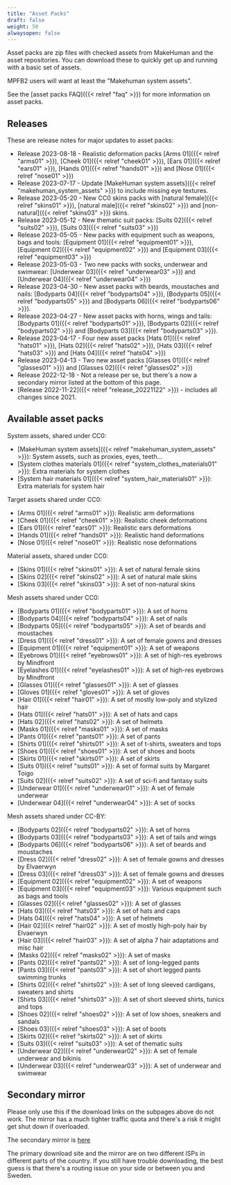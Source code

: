 ```yaml
---
title: "Asset Packs"
draft: false
weight: 50
alwaysopen: false
---
```


Asset packs are zip files with checked assets from MakeHuman and the asset repositories. You can download these to quickly get up and running with a basic set of assets.

MPFB2 users will want at least the "Makehuman system assets".

See the [asset packs FAQ]({{< relref "faq" >}}) for more information on asset packs.

## Releases

These are release notes for major updates to asset packs:

* Release 2023-08-18 - Realistic deformation packs [Arms 01]({{< relref "arms01" >}}), [Cheek 01]({{< relref "cheek01" >}}), [Ears 01]({{< relref "ears01" >}}), [Hands 01]({{< relref "hands01" >}}) and [Nose 01]({{< relref "nose01" >}})
* Release 2023-07-17 - Update [MakeHuman system assets]({{< relref "makehuman_system_assets" >}}) to include missing eye textures. 
* Release 2023-05-20 - New CC0 skins packs with [natural female]({{< relref "skins01" >}}), [natural male]({{< relref "skins02" >}}) and [non-natural]({{< relref "skins03" >}}) skins.
* Release 2023-05-12 - New thematic suit packs: [Suits 02]({{< relref "suits02" >}}), [Suits 03]({{< relref "suits03" >}})
* Release 2023-05-05 - New packs with equipment such as weapons, bags and tools: [Equipment 01]({{< relref "equipment01" >}}), [Equipment 02]({{< relref "equipment02" >}}) and [Equipment 03]({{< relref "equipment03" >}})
* Release 2023-05-03 - Two new packs with socks, underwear and swimwear: [Underwear 03]({{< relref "underwear03" >}}) and [Underwear 04]({{< relref "underwear04" >}})
* Release 2023-04-30 - New asset packs with beards, moustaches and nails: [Bodyparts 04]({{< relref "bodyparts04" >}}), [Bodyparts 05]({{< relref "bodyparts05" >}}) and [Bodyparts 06]({{< relref "bodyparts06" >}}).
* Release 2023-04-27 - New asset packs with horns, wings and tails: [Bodyparts 01]({{< relref "bodyparts01" >}}), [Bodyparts 02]({{< relref "bodyparts02" >}}) and [Bodyparts 03]({{< relref "bodyparts03" >}}).
* Release 2023-04-17 - Four new asset packs [Hats 01]({{< relref "hats01" >}}), [Hats 02]({{< relref "hats02" >}}), [Hats 03]({{< relref "hats03" >}}) and [Hats 04]({{< relref "hats04" >}})
* Release 2023-04-13 - Two new asset packs [Glasses 01]({{< relref "glasses01" >}}) and [Glasses 02]({{< relref "glasses02" >}})
* Release 2022-12-18 - Not a release per se, but there's a now a secondary mirror listed at the bottom of this page.
* [Release 2022-11-22]({{< relref "release_20221122" >}}) - includes all changes since 2021.

## Available asset packs

System assets, shared under CC0:

* [MakeHuman system assets]({{< relref "makehuman_system_assets" >}}): System assets, such as proxies, eyes, teeth...
* [System clothes materials 01]({{< relref "system_clothes_materials01" >}}): Extra materials for system clothes
* [System hair materials 01]({{< relref "system_hair_materials01" >}}): Extra materials for system hair

Target assets shared under CC0:

* [Arms 01]({{< relref "arms01" >}}): Realistic arm deformations
* [Cheek 01]({{< relref "cheek01" >}}): Realistic cheek deformations
* [Ears 01]({{< relref "ears01" >}}): Realistic ears deformations
* [Hands 01]({{< relref "hands01" >}}): Realistic hand deformations
* [Nose 01]({{< relref "nose01" >}}): Realistic nose deformations

Material assets, shared under CC0:

* [Skins 01]({{< relref "skins01" >}}): A set of natural female skins
* [Skins 02]({{< relref "skins02" >}}): A set of natural male skins
* [Skins 03]({{< relref "skins03" >}}): A set of non-natural skins

Mesh assets shared under CC0:

* [Bodyparts 01]({{< relref "bodyparts01" >}}): A set of horns
* [Bodyparts 04]({{< relref "bodyparts04" >}}): A set of nails
* [Bodyparts 05]({{< relref "bodyparts05" >}}): A set of beards and moustaches
* [Dress 01]({{< relref "dress01" >}}): A set of female gowns and dresses
* [Equipment 01]({{< relref "equipment01" >}}): A set of weapons
* [Eyebrows 01]({{< relref "eyebrows01" >}}): A set of high-res eyebrows by Mindfront
* [Eyelashes 01]({{< relref "eyelashes01" >}}): A set of high-res eyebrows by Mindfront
* [Glasses 01]({{< relref "glasses01" >}}): A set of glasses
* [Gloves 01]({{< relref "gloves01" >}}): A set of gloves
* [Hair 01]({{< relref "hair01" >}}): A set of mostly low-poly and stylized hair
* [Hats 01]({{< relref "hats01" >}}): A set of hats and caps
* [Hats 02]({{< relref "hats02" >}}): A set of helmets
* [Masks 01]({{< relref "masks01" >}}): A set of masks
* [Pants 01]({{< relref "pants01" >}}): A set of pants
* [Shirts 01]({{< relref "shirts01" >}}): A set of t-shirts, sweaters and tops
* [Shoes 01]({{< relref "shoes01" >}}): A set of shoes and boots
* [Skirts 01]({{< relref "skirts01" >}}): A set of skirts
* [Suits 01]({{< relref "suits01" >}}): A set of formal suits by Margaret Toigo
* [Suits 02]({{< relref "suits02" >}}): A set of sci-fi and fantasy suits
* [Underwear 01]({{< relref "underwear01" >}}): A set of female underwear
* [Underwear 04]({{< relref "underwear04" >}}): A set of socks

Mesh assets shared under CC-BY:

* [Bodyparts 02]({{< relref "bodyparts02" >}}): A set of horns
* [Bodyparts 03]({{< relref "bodyparts03" >}}): A set of tails and wings
* [Bodyparts 06]({{< relref "bodyparts06" >}}): A set of beards and moustaches
* [Dress 02]({{< relref "dress02" >}}): A set of female gowns and dresses by Elvaerwyn
* [Dress 03]({{< relref "dress03" >}}): A set of female gowns and dresses
* [Equipment 02]({{< relref "equipment02" >}}): A set of weapons
* [Equipment 03]({{< relref "equipment03" >}}): Various equipment such as bags and tools
* [Glasses 02]({{< relref "glasses02" >}}): A set of glasses
* [Hats 03]({{< relref "hats03" >}}): A set of hats and caps
* [Hats 04]({{< relref "hats04" >}}): A set of helmets
* [Hair 02]({{< relref "hair02" >}}): A set of mostly high-poly hair by Elvaerwyn
* [Hair 03]({{< relref "hair03" >}}): A set of alpha 7 hair adaptations and misc hair
* [Masks 02]({{< relref "masks02" >}}): A set of masks
* [Pants 02]({{< relref "pants02" >}}): A set of long-legged pants
* [Pants 03]({{< relref "pants03" >}}): A set of short legged pants swimming trunks
* [Shirts 02]({{< relref "shirts02" >}}): A set of long sleeved cardigans, sweaters and shirts
* [Shirts 03]({{< relref "shirts03" >}}): A set of short sleeved shirts, tunics and tops
* [Shoes 02]({{< relref "shoes02" >}}): A set of low shoes, sneakers and sandals
* [Shoes 03]({{< relref "shoes03" >}}): A set of boots
* [Skirts 02]({{< relref "skirts02" >}}): A set of skirts
* [Suits 03]({{< relref "suits03" >}}): A set of thematic suits
* [Underwear 02]({{< relref "underwear02" >}}): A set of female underwear and bikinis
* [Underwear 03]({{< relref "underwear03" >}}): A set of underwear and swimwear

## Secondary mirror

Please only use this if the download links on the subpages above do not work. The mirror has a much tighter traffic quota and there's a risk it might
get shut down if overloaded. 

The secondary mirror is [here](http://files2.makehumancommunity.org)

The primary download site and the mirror are on two different ISPs in different parts of the country. If you still have trouble downloading, the best 
guess is that there's a routing issue on your side or between you and Sweden.

